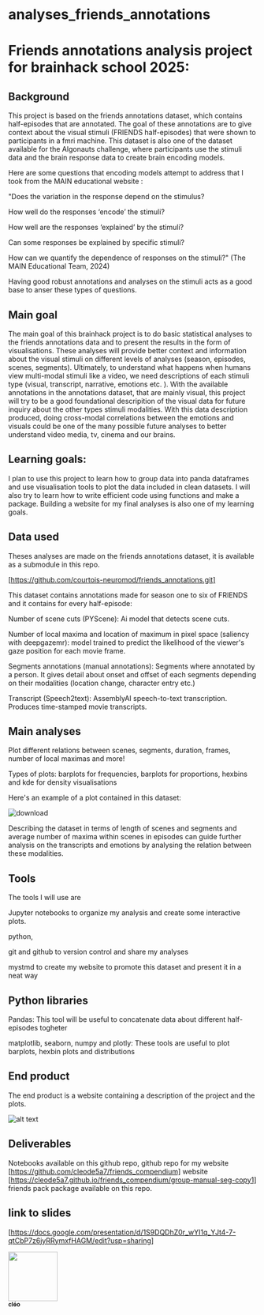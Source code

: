 # analyses_friends_annotations
# Friends annotations analysis project for brainhack school 2025:

## Background
This project is based on the friends annotations dataset, which contains half-episodes that are annotated.
The goal of these annotations are to give context about the visual stimuli (FRIENDS half-episodes) that were shown
to participants in a fmri machine. This dataset is also one of the dataset available for the Algonauts challenge, where participants use the stimuli data and the brain response data to create brain encoding models.

Here are some questions that encoding models attempt to address that I took from the MAIN educational website :

"Does the variation in the response depend on the stimulus?

How well do the responses ‘encode’ the stimuli?

How well are the responses ‘explained’ by the stimuli?

Can some responses be explained by specific stimuli?

How can we quantify the dependence of responses on the stimuli?" (The MAIN Educational Team, 2024)

Having good robust annotations and analyses on the stimuli acts as a good base to anser these types of questions.   

## Main goal
The main goal of this brainhack project is to do basic statistical analyses to the friends annotations data and to present
the results in the form of visualisations. These analyses will provide better context and information about the visual stimuli on different levels of analyses (season, episodes, scenes, segments). Ultimately, to understand what happens when humans view multi-modal stimuli like a video, we need 
descriptions of each stimuli type (visual, transcript, narrative, emotions etc. ). With the available annotations in the annotations dataset, that are mainly visual, this project will try to be a good foundational descripition of the visual data for future inquiry about the other types stimuli modalities. With this data description produced, doing cross-modal correlations between the emotions and visuals could be one of the many possible future analyses to better understand video media, tv, cinema and our brains.

## Learning goals:
I plan to use this project to learn how to group data into panda dataframes and use visualisation tools to plot the data included in clean datasets. I will also try to learn how to write efficient code using functions and make a package. Building a website for my final analyses is also one of my learning goals.

## Data used
Theses analyses are made on the friends annotations dataset, it is available as a submodule in this repo.

[https://github.com/courtois-neuromod/friends_annotations.git]

This dataset contains annotations made for season one to six of FRIENDS and it contains for every half-episode:

Number of scene cuts (PYScene): Ai model that detects scene cuts.

Number of local maxima and location of maximum in pixel space (saliency with deepgazemr):  model trained to predict the likelihood of the viewer's gaze position for each movie frame.

Segments annotations (manual annotations): Segments where annotated by a person. It gives detail about onset and offset of each segments depending on their 
modalities (location change, character entry etc.)

Transcript (Speech2text): AssemblyAI speech-to-text transcription. Produces time-stamped movie transcripts.

## Main analyses 
Plot different relations between scenes, segments, duration, frames, number of local maximas and more!

Types of plots: barplots for frequencies, barplots for proportions, hexbins and kde for density visualisations

Here's an example of a plot contained in this dataset: 

![download](https://github.com/user-attachments/assets/d19ff0c2-9cc2-42e7-82ae-ff1a9a57dd6d)

Describing the dataset in terms of length of scenes and segments and average number of maxima within scenes in episodes can guide further analysis on the transcripts and emotions by analysing the relation between these modalities. 

## Tools
The tools I will use are 

   Jupyter notebooks to organize my analysis and create some interactive plots.
   
   python,

   git and github to version control and share my analyses
   
   mystmd to create my website to promote this dataset and present it in a neat way

## Python libraries
Pandas: This tool will be useful to concatenate data about different half-episodes togheter

matplotlib, seaborn, numpy and plotly: These tools are useful to plot barplots, hexbin plots and distributions

## End product
The end product is a website containing a description of the project and the plots.

![alt text](https://i.pinimg.com/736x/fb/d5/3a/fbd53a0dc2a88bcad9d25986cb42964c.jpg)


## Deliverables
Notebooks available on this github repo, github repo for my website [https://github.com/cleode5a7/friends_compendium] website [https://cleode5a7.github.io/friends_compendium/group-manual-seg-copy1]
friends pack package available on this repo.

## link to slides

[https://docs.google.com/presentation/d/1S9DQDhZ0r_wYI1q_YJt4-7-qtCbP7z6jyRRymxfHAGM/edit?usp=sharing]


<a href="https://github.com/cleode5a7">
   <img src="https://avatars.githubusercontent.com/u/210581839?v=4?s=100" width="100px;" alt=""/>
   <br /><sub><b>cléo</b></sub>
</a>
